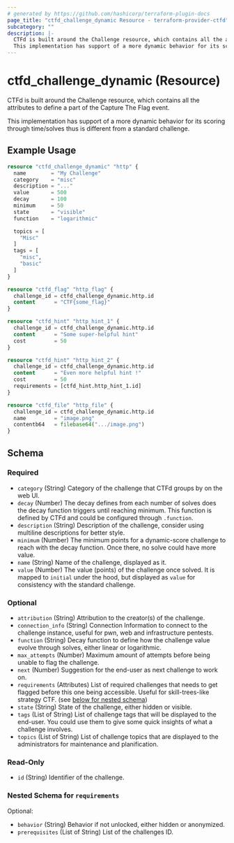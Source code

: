 ```yaml
---
# generated by https://github.com/hashicorp/terraform-plugin-docs
page_title: "ctfd_challenge_dynamic Resource - terraform-provider-ctfd"
subcategory: ""
description: |-
  CTFd is built around the Challenge resource, which contains all the attributes to define a part of the Capture The Flag event.
  This implementation has support of a more dynamic behavior for its scoring through time/solves thus is different from a standard challenge.
---
```


# ctfd_challenge_dynamic (Resource)

CTFd is built around the Challenge resource, which contains all the attributes to define a part of the Capture The Flag event.

This implementation has support of a more dynamic behavior for its scoring through time/solves thus is different from a standard challenge.

## Example Usage

```terraform
resource "ctfd_challenge_dynamic" "http" {
  name        = "My Challenge"
  category    = "misc"
  description = "..."
  value       = 500
  decay       = 100
  minimum     = 50
  state       = "visible"
  function    = "logarithmic"

  topics = [
    "Misc"
  ]
  tags = [
    "misc",
    "basic"
  ]
}

resource "ctfd_flag" "http_flag" {
  challenge_id = ctfd_challenge_dynamic.http.id
  content      = "CTF{some_flag}"
}

resource "ctfd_hint" "http_hint_1" {
  challenge_id = ctfd_challenge_dynamic.http.id
  content      = "Some super-helpful hint"
  cost         = 50
}

resource "ctfd_hint" "http_hint_2" {
  challenge_id = ctfd_challenge_dynamic.http.id
  content      = "Even more helpful hint !"
  cost         = 50
  requirements = [ctfd_hint.http_hint_1.id]
}

resource "ctfd_file" "http_file" {
  challenge_id = ctfd_challenge_dynamic.http.id
  name         = "image.png"
  contentb64   = filebase64(".../image.png")
}
```

<!-- schema generated by tfplugindocs -->
## Schema

### Required

- `category` (String) Category of the challenge that CTFd groups by on the web UI.
- `decay` (Number) The decay defines from each number of solves does the decay function triggers until reaching minimum. This function is defined by CTFd and could be configured through `.function`.
- `description` (String) Description of the challenge, consider using multiline descriptions for better style.
- `minimum` (Number) The minimum points for a dynamic-score challenge to reach with the decay function. Once there, no solve could have more value.
- `name` (String) Name of the challenge, displayed as it.
- `value` (Number) The value (points) of the challenge once solved. It is mapped to `initial` under the hood, but displayed as `value` for consistency with the standard challenge.

### Optional

- `attribution` (String) Attribution to the creator(s) of the challenge.
- `connection_info` (String) Connection Information to connect to the challenge instance, useful for pwn, web and infrastructure pentests.
- `function` (String) Decay function to define how the challenge value evolve through solves, either linear or logarithmic.
- `max_attempts` (Number) Maximum amount of attempts before being unable to flag the challenge.
- `next` (Number) Suggestion for the end-user as next challenge to work on.
- `requirements` (Attributes) List of required challenges that needs to get flagged before this one being accessible. Useful for skill-trees-like strategy CTF. (see [below for nested schema](#nestedatt--requirements))
- `state` (String) State of the challenge, either hidden or visible.
- `tags` (List of String) List of challenge tags that will be displayed to the end-user. You could use them to give some quick insights of what a challenge involves.
- `topics` (List of String) List of challenge topics that are displayed to the administrators for maintenance and planification.

### Read-Only

- `id` (String) Identifier of the challenge.

<a id="nestedatt--requirements"></a>
### Nested Schema for `requirements`

Optional:

- `behavior` (String) Behavior if not unlocked, either hidden or anonymized.
- `prerequisites` (List of String) List of the challenges ID.
